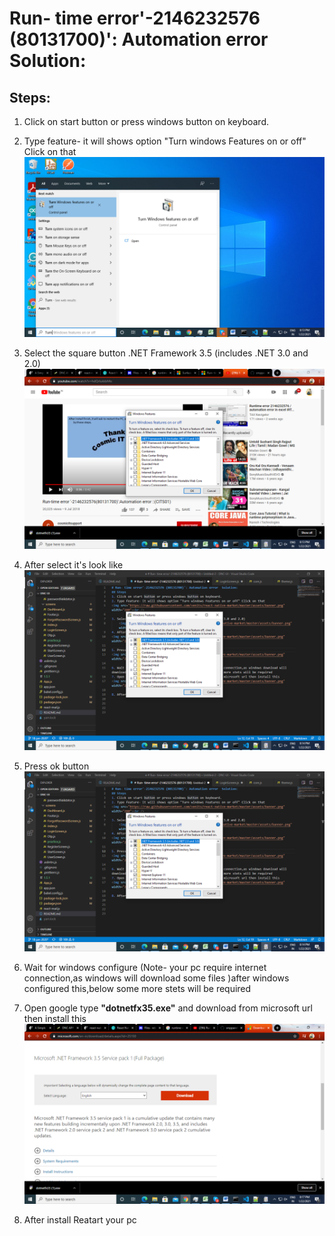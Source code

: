 # Run- time error'-2146232576 (80131700)': Automation error Solution:

## Steps:

1.  Click on start button or press windows button on keyboard.
2.  Type feature- it will shows option "Turn windows Features on or off" Click on that
    <img src="https://github.com/smppandi1998/Mobile-App-developement/blob/main/Calculator/util/first.png" ><br />

3.  Select the square button .NET Framework 3.5 (includes .NET 3.0 and 2.0)
    <img src="https://github.com/smppandi1998/Mobile-App-developement/blob/main/Calculator/util/second.png" ><br />
4.  After select it's look like
    <img src="https://github.com/smppandi1998/Mobile-App-developement/blob/main/Calculator/util/third.png"><br />

5.  Press ok button
    <img src="https://github.com/smppandi1998/Mobile-App-developement/blob/main/Calculator/util/third.png"><br />

6.  Wait for windows configure (Note- your pc require internet connection,as windows will download some files )after windows configured this,below some more stets will be required
7.  Open google type <b>"dotnetfx35.exe"</b> and download from microsoft url then install this
    <img src="https://github.com/smppandi1998/Mobile-App-developement/blob/main/Calculator/util/four.png" ><br />

8.  After install Reatart your pc
